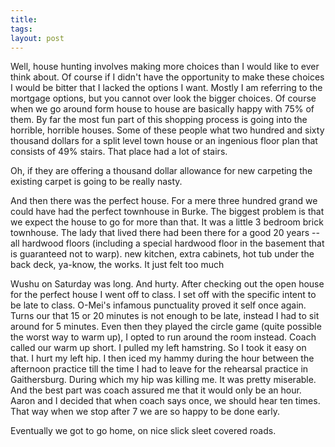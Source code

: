 ```yaml
---
title: 
tags: 
layout: post
---
```

Well, house hunting involves making more choices than I would like to ever think about.  Of course if I didn't have the opportunity to make these choices I would be bitter that I lacked the options I want.   Mostly I am referring to the mortgage options, but you cannot over look the bigger choices.  Of course when we go around form house to house are basically happy with 75% of them.  By far the most fun part of this shopping process is going into the horrible, horrible houses.  Some of these people what two hundred and sixty thousand dollars for a split level town house or an ingenious floor plan that consists of 49% stairs.  That place had a lot of stairs.  



Oh, if they are offering a thousand dollar allowance for new carpeting the existing carpet is going to be really nasty.



And then there was the perfect house.  For a mere three hundred grand we could have had the perfect townhouse in Burke.  The biggest problem is that we expect the house to go for more than that.  It was a little 3 bedroom brick townhouse.  The lady that lived there had been there for a good 20 years -- all hardwood floors (including a special hardwood floor in the basement that is guaranteed not to warp). new kitchen, extra cabinets, hot tub under the back deck,  ya-know, the works.  It just felt too much



Wushu on Saturday was long.  And hurty.  After checking out the open house for the perfect house I went off to class.  I set off with the specific intent to be late to class.  O-Mei's infamous punctuality proved it self once again.  Turns our that 15 or 20 minutes is not enough to be late, instead I had to sit around for 5 minutes.  Even then they played the circle game (quite possible the worst way to warm up), I opted to run around the room instead. Coach called our warm up short.  I pulled my left hamstring.  So I took it easy on that.  I hurt my left hip.  I then iced my hammy during the hour between the afternoon practice till the time I had to leave for the rehearsal practice in Gaithersburg.  During which my hip was killing me.  It was pretty miserable.  And the best part was coach assured me that it would only be an hour. Aaron and I decided that when coach says once, we should hear ten times.  That way when we stop after 7 we are so happy to be done early.    



Eventually we got to go home, on nice slick sleet covered roads. 
